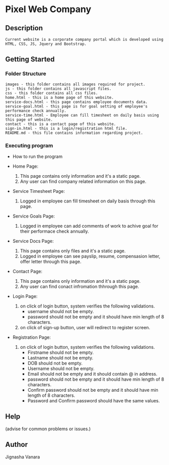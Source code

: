 # Pixel Web Company

## Description
    Current website is a corporate company portal which is developed using HTML, CSS, JS, Jquery and Bootstrap.

## Getting Started

### Folder Structure
    images - this folder contains all images required for project.
    js - this folder contains all javascript files.
    css - this folder contains all css files.
    home.html - this is a home page of this website.
    service-docs.html - this page contains employee documents data.
    service-goal.html - this page is for goal setting of employee's performance check annually.
    service-time.html - Employee can fill timesheet on daily basis using this page of website.
    contact - this is a contact page of this website.
    sign-in.html - this is a login/registration html file.
    README.md - this file contains information regarding project.

### Executing program

* How to run the program

* Home Page:
    1. This page contains only information and it's a static page.
    2. Any user can find company related information on this page.

* Service Timesheet Page:
    1. Logged in employee can fill timesheet on daily basis through this page.

* Service Goals Page:
    1. Logged in employee can add comments of work to achive goal for their performace check annually.

* Service Docs Page:
    1. This page contains only files and it's a static page.
    2. Logged in employee can see payslip, resume, compensasion letter, offer letter through this page.

* Contact Page:
    1. This page contains only information and it's a static page.
    2. Any user can find conact infromation thhrough this page.

* Login Page:
    1. on click of login button, system verifies the following validations.
        - username should not be empty.
        - password should not be empty and it should have min length of 8 characters.
    2. on click of sign-up button, user will redirect to register screen.

* Registration Page:
    1. on click of login button, system verifies the following validations.
        - Firstname should not be empty.
        - Lastname should not be empty.
        - DOB should not be empty.
        - Username should not be empty.
        - Email should not be empty and it should contain @ in address.
        - password should not be empty and it should have min length of 8 characters.
        - Confirm password should not be empty and it should have min length of 8 characters.
        - Password and Confirm password should have the same values.

## Help
(advise for common problems or issues.)

## Author
Jignasha Vanara

